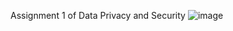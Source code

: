 Assignment 1 of Data Privacy and Security
![image](https://github.com/user-attachments/assets/1654e581-a7af-4243-ae33-3aec7392351f)
